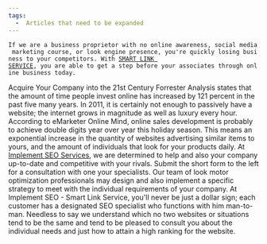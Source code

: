 ```yaml
---
tags:
  -  Articles that need to be expanded
---
```

`If we are a business proprietor with no online awareness, social media marketing course, or look engine presence, you're quickly losing business to your competitors. With `[`SMART LINK SERVICE`](https://implementseo.com/)`, you are able to get a step before your associates through online business today. `

Acquire Your Company into the 21st Century Forrester Analysis states
that the amount of time people invest online has increased by 121
percent in the past five many years. In 2011, it is certainly not enough
to passively have a website; the internet grows in magnitude as well as
luxury every hour. According to eMarketer Online Mind, online sales
development is probably to achieve double digits year over year this
holiday season. This means an exponential increase in the quantity of
websites advertising similar items to yours, and the amount of
individuals that look for your products daily. At [Implement SEO
Services](https://implementseo.com/), we are determined to help and also
your company up-to-date and competitive with your rivals. Submit the
short form to the left for a consultation with one your specialists. Our
team of look motor optimization professionals may design and also
implement a specific strategy to meet with the individual requirements
of your company. At Implement SEO - Smart Link Service, you'll never be
just a dollar sign; each customer has a designated SEO specialist who
functions with him man-to-man. Needless to say we understand which no
two websites or situations tend to be the same and tend to be pleased to
consult you about the individual needs and just how to attain a high
ranking for the website.